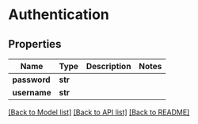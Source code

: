 # Authentication

## Properties
Name | Type | Description | Notes
------------ | ------------- | ------------- | -------------
**password** | **str** |  | 
**username** | **str** |  | 

[[Back to Model list]](../README.md#documentation-for-models) [[Back to API list]](../README.md#documentation-for-api-endpoints) [[Back to README]](../README.md)


